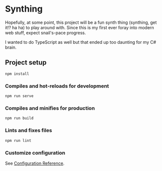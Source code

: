 # Synthing

Hopefully, at some point, this project will be a fun synth thing (synthing, get it!? ha ha) to play around with. Since this is my first ever foray into modern web stuff, expect snail's-pace progress.

I wanted to do TypeScript as well but that ended up too daunting for my C# brain.

## Project setup
```
npm install
```

### Compiles and hot-reloads for development
```
npm run serve
```

### Compiles and minifies for production
```
npm run build
```

### Lints and fixes files
```
npm run lint
```

### Customize configuration
See [Configuration Reference](https://cli.vuejs.org/config/).

